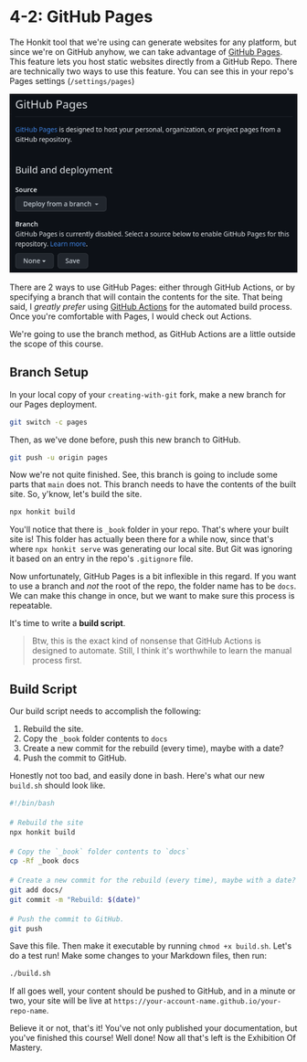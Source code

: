 # 4-2: GitHub Pages

The Honkit tool that we're using can generate websites for any platform, but since we're on GitHub anyhow, we can take advantage of [GitHub Pages](https://pages.github.com). This feature lets you host static websites directly from a GitHub Repo. There are technically two ways to use this feature. You can see this in your repo's Pages settings (`/settings/pages`)

![GitHub Pages](/img/git-pages-1.png)

There are 2 ways to use GitHub Pages: either through GitHub Actions, or by specifying a branch that will contain the contents for the site. That being said, I _greatly prefer_ using [GitHub Actions](https://docs.github.com/en/actions) for the automated build process. Once you're comfortable with Pages, I would check out Actions.

We're going to use the branch method, as GitHub Actions are a little outside the scope of this course.

## Branch Setup

In your local copy of your `creating-with-git` fork, make a new branch for our Pages deployment.

```bash
git switch -c pages
```

Then, as we've done before, push this new branch to GitHub.

```bash
git push -u origin pages
```

Now we're not quite finished. See, this branch is going to include some parts that `main` does not. This branch needs to have the contents of the built site. So, y'know, let's build the site.


```bash
npx honkit build
```

You'll notice that there is `_book` folder in your repo. That's where your built site is! This folder has actually been there for a while now, since that's where `npx honkit serve` was generating our local site. But Git was ignoring it based on an entry in the repo's `.gitignore` file.

Now unfortunately, GitHub Pages is a bit inflexible in this regard. If you want to use a branch and _not_ the root of the repo, the folder name has to be `docs`. We can make this change in once, but we want to make sure this process is repeatable. 

It's time to write a **build script**.

> Btw, this is the exact kind of nonsense that GitHub Actions is designed to automate. Still, I think it's worthwhile to learn the manual process first.

## Build Script

Our build script needs to accomplish the following:

1. Rebuild the site.
2. Copy the `_book` folder contents to `docs`
3. Create a new commit for the rebuild (every time), maybe with a date?
4. Push the commit to GitHub.

Honestly not too bad, and easily done in bash. Here's what our new `build.sh` should look like.

```bash
#!/bin/bash

# Rebuild the site
npx honkit build

# Copy the `_book` folder contents to `docs`
cp -Rf _book docs

# Create a new commit for the rebuild (every time), maybe with a date?
git add docs/
git commit -m "Rebuild: $(date)"

# Push the commit to GitHub.
git push
```

Save this file. Then make it executable by running `chmod +x build.sh`. Let's do a test run! Make some changes to your Markdown files, then run:

```bash
./build.sh
```

If all goes well, your content should be pushed to GitHub, and in a minute or two, your site will be live at `https://your-account-name.github.io/your-repo-name`.

Believe it or not, that's it! You've not only published your documentation, but you've finished this course! Well done! Now all that's left is the Exhibition Of Mastery.

